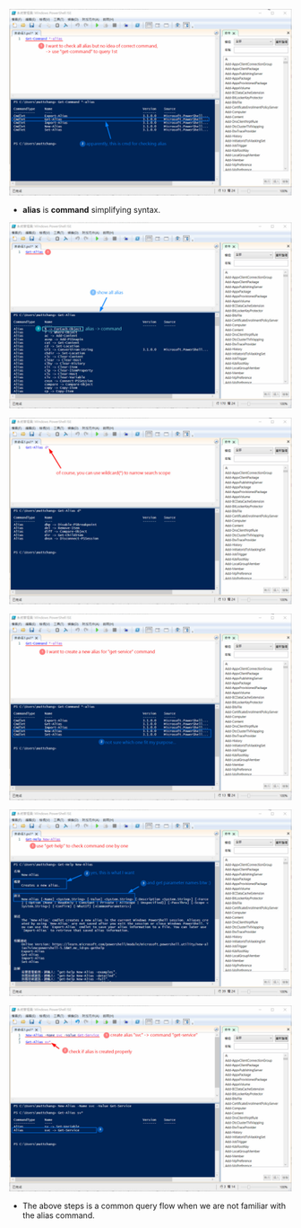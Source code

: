 ![Alt query cmd about alias](pic/bandicam%202022-10-07%2010-39-03-687.jpg)

- **alias** is **command** simplifying syntax.

![Alt get alias](pic/bandicam%202022-10-07%2010-42-41-295.jpg)

![Alt get alias with *](pic/bandicam%202022-10-07%2010-43-32-622.jpg)

![Alt query cmd about alias](pic/bandicam%202022-10-07%2010-47-07-939.jpg)

![Alt get-help](pic/bandicam%202022-10-07%2010-50-00-782.jpg)

![Alt create alias](pic/bandicam%202022-10-07%2010-55-23-550.jpg)

- The above steps is a common query flow when we are not familiar with the alias command.
